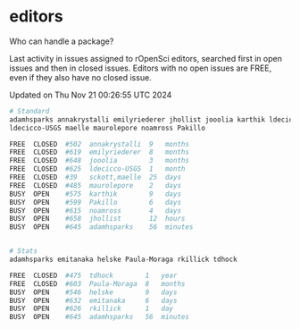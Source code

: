 # editors

Who can handle a package?

Last activity in issues assigned to rOpenSci editors, searched first in open
issues and then in closed issues. Editors with no open issues are FREE, even if
they also have no closed issue.


Updated on Thu Nov 21 00:26:55 UTC 2024

```bash
# Standard
adamhsparks annakrystalli emilyriederer jhollist jooolia karthik ldecicco
ldecicco-USGS maelle maurolepore noamross Pakillo

FREE  CLOSED  #502  annakrystalli  9   months
FREE  CLOSED  #619  emilyriederer  8   months
FREE  CLOSED  #648  jooolia        3   months
FREE  CLOSED  #625  ldecicco-USGS  1   month
FREE  CLOSED  #39   sckott,maelle  25  days
FREE  CLOSED  #485  maurolepore    2   days
BUSY  OPEN    #575  karthik        9   days
BUSY  OPEN    #599  Pakillo        6   days
BUSY  OPEN    #615  noamross       4   days
BUSY  OPEN    #658  jhollist       12  hours
BUSY  OPEN    #645  adamhsparks    56  minutes


# Stats
adamhsparks emitanaka helske Paula-Moraga rkillick tdhock

FREE  CLOSED  #475  tdhock        1   year
FREE  CLOSED  #603  Paula-Moraga  8   months
BUSY  OPEN    #546  helske        9   days
BUSY  OPEN    #632  emitanaka     6   days
BUSY  OPEN    #626  rkillick      1   day
BUSY  OPEN    #645  adamhsparks   56  minutes
```
